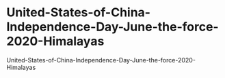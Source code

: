 # United-States-of-China-Independence-Day-June-the-force-2020-Himalayas
United-States-of-China-Independence-Day-June-the-force-2020-Himalayas
